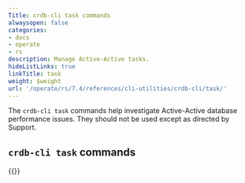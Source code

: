 ```yaml
---
Title: crdb-cli task commands
alwaysopen: false
categories:
- docs
- operate
- rs
description: Manage Active-Active tasks.
hideListLinks: true
linkTitle: task
weight: $weight
url: '/operate/rs/7.4/references/cli-utilities/crdb-cli/task/'
---
```


The `crdb-cli task` commands help investigate Active-Active database performance issues.  They should not be used except as directed by Support.

## `crdb-cli task` commands

{{<table-children columnNames="Command,Description" columnSources="LinkTitle,Description" enableLinks="LinkTitle">}}
